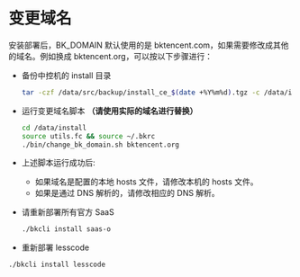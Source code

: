 # 变更域名

安装部署后，BK_DOMAIN 默认使用的是 bktencent.com，如果需要修改成其他的域名。例如换成 bktencent.org，可以按以下步骤进行：

- 备份中控机的 install 目录

  ```bash
  tar -czf /data/src/backup/install_ce_$(date +%Y%m%d).tgz -c /data/install
  ```

- 运行变更域名脚本 **（请使用实际的域名进行替换）**

  ```bash
  cd /data/install
  source utils.fc && source ~/.bkrc
  ./bin/change_bk_domain.sh bktencent.org
  ```

- 上述脚本运行成功后:
  - 如果域名是配置的本地 hosts 文件，请修改本机的 hosts 文件。
  - 如果是通过 DNS 解析的，请修改相应的 DNS 解析。

- 请重新部署所有官方 SaaS

  ```bash
  ./bkcli install saas-o
  ```

- 重新部署 lesscode 

```bash
./bkcli install lesscode
```
